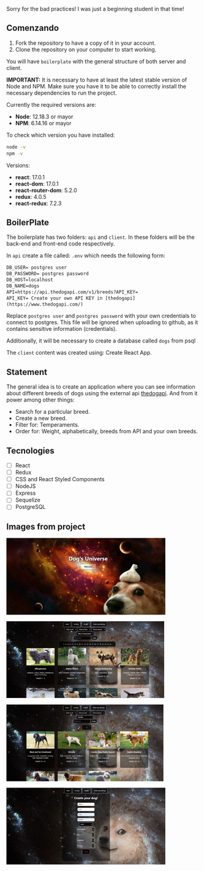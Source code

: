 Sorry for the bad practices! I was just a beginning student in that time!

## Comenzando

 1. Fork the repository to have a copy of it in your account.
 2. Clone the repository on your computer to start working.

You will have `boilerplate` with the general structure of both server and client.

__IMPORTANT:__ It is necessary to have at least the latest stable version of Node and NPM. Make sure you have it to be able to correctly install the necessary dependencies to run the project.

Currently the required versions are:

- __Node__: 12.18.3 or mayor
- __NPM__: 6.14.16 or mayor

To check which version you have installed:

```bash
node -v
npm -v
```

Versions:

- __react__: 17.0.1
- __react-dom__: 17.0.1
- __react-router-dom__: 5.2.0
- __redux__: 4.0.5
- __react-redux__: 7.2.3


## BoilerPlate

The boilerplate has two folders: `api` and `client`. In these folders will be the back-end and front-end code respectively.

In `api` create a file called: `.env` which needs the following form:

```env
DB_USER= postgres user
DB_PASSWORD= postgres password
DB_HOST=localhost
DB_NAME=dogs
API=https://api.thedogapi.com/v1/breeds?API_KEY=
API_KEY= Create your own API KEY in [thedogapi](https://www.thedogapi.com/)
```

Replace `postgres user` and `postgres password` with your own credentials to connect to postgres. This file will be ignored when uploading to github, as it contains sensitive information (credentials).

Additionally, it will be necessary to create a database called `dogs` from psql

The `client` content was created using: Create React App.

## Statement

The general idea is to create an application where you can see information about different breeds of dogs using the external api [thedogapi](https://www.thedogapi.com/). And from it power among other things:

- Search for a particular breed.
- Create a new breed.
- Filter for: Temperaments.
- Order for: Weight, alphabetically, breeds from API and your own breeds.

## Tecnologies 

- [ ] React
- [ ] Redux
- [ ] CSS and React Styled Components
- [ ] NodeJS
- [ ] Express
- [ ] Sequelize
- [ ] PostgreSQL

## Images from project 


<p align="left">
  <img height="200" src="./imgsToShow/landingpage.png" />
</p>
<p align="left">
  <img height="200" src="./imgsToShow/home.png" />
</p>
<p align="left">
  <img height="200" src="./imgsToShow/adaptableDogs.png" />
</p>
<p align="left">
  <img height="200" src="./imgsToShow/creatingdog.png" />
</p>